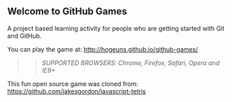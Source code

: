 ## Welcome to GitHub Games

A project based learning activity for people who are getting started with Git and GitHub.

You can play the game at: http://hogeuns.github.io/github-games/

>> _*SUPPORTED BROWSERS*: Chrome, Firefox, Safari, Opera and IE9+_

This fun open source game was cloned from: https://github.com/jakesgordon/javascript-tetris
